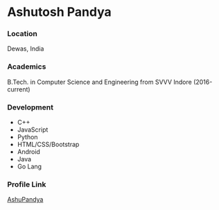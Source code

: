 # Ashutosh Pandya

### Location

Dewas, India

### Academics

B.Tech. in Computer Science and Engineering from SVVV Indore (2016-current)

### Development

- C++
- JavaScript
- Python
- HTML/CSS/Bootstrap
- Android
- Java
- Go Lang

### Profile Link

[AshuPandya](https://github.com/AshuPandya)
